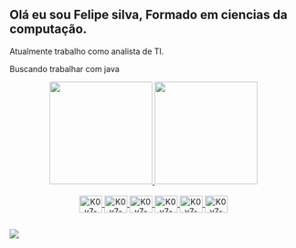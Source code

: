 ## Olá eu sou Felipe silva, Formado em ciencias da computação.

Atualmente trabalho como analista de TI.

Buscando trabalhar com java 

<div align="center">
  <a href="https://github.com/K0v7">
  <img height="180em" src="https://github-readme-stats.vercel.app/api?username=K0v7&show_icons=true&theme=dark&include_all_commits=true&count_private=true"/>
  <img height="180em" src="https://github-readme-stats.vercel.app/api/top-langs/?username=K0v7&layout=compact&langs_count=7&theme=dark"/>
</div>
  
<div style="display: inline_block" align="center"> <br>
  <img align="center" alt="K0v7-Java" height="30" width="40" src="https://cdn.jsdelivr.net/gh/devicons/devicon/icons/java/java-original-wordmark.svg">
  <img align="center" alt="K0v7-Java" height="30" width="40" src="https://cdn.jsdelivr.net/gh/devicons/devicon/icons/javascript/javascript-original.svg">
  <img align="center" alt="K0v7-Java" height="30" width="40" src="https://cdn.jsdelivr.net/gh/devicons/devicon/icons/react/react-original.svg">
  <img align="center" alt="K0v7-Java" height="30" width="40" src="https://cdn.jsdelivr.net/gh/devicons/devicon/icons/nodejs/nodejs-original-wordmark.svg">
  <img align="center" alt="K0v7-Java" height="30" width="40" src="https://cdn.jsdelivr.net/gh/devicons/devicon/icons/python/python-original-wordmark.svg">
  <img align="center" alt="K0v7-Java" height="30" width="40" src="https://cdn.jsdelivr.net/gh/devicons/devicon/icons/oracle/oracle-original.svg">
  
  
</div>
  
  ##
 
<div> 
 
  <a href="https://www.linkedin.com/in/K0v7" target="_blank"><img src="https://img.shields.io/badge/-LinkedIn-%230077B5?style=for-the-badge&logo=linkedin&logoColor=white" target="_blank"></a> 
 
 
</div>
